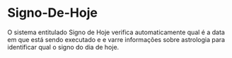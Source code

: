 # Signo-De-Hoje

O sistema entitulado Signo de Hoje verifica automaticamente qual é a data em que está sendo executado e e varre informações sobre astrologia para identificar qual o signo do dia de hoje. 
